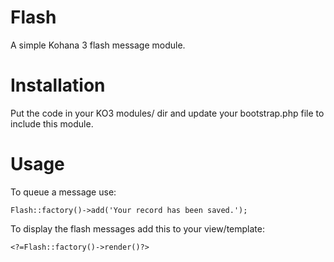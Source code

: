 Flash
=====

A simple Kohana 3 flash message module.

Installation
============

Put the code in your KO3 modules/ dir and update your bootstrap.php file to include this module.

Usage
=====

To queue a message use: 

	Flash::factory()->add('Your record has been saved.');

To display the flash messages add this to your view/template:

	<?=Flash::factory()->render()?>
